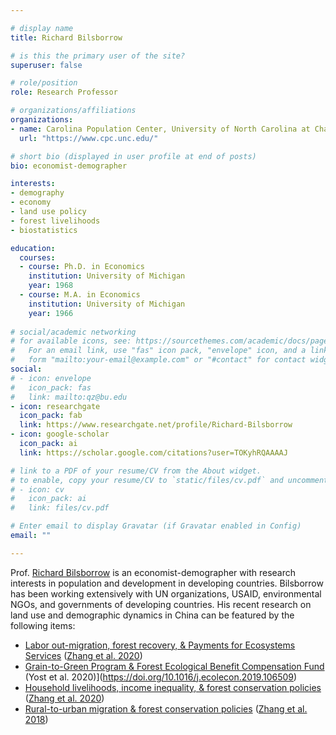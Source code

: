 ```yaml
---

# display name
title: Richard Bilsborrow

# is this the primary user of the site?
superuser: false

# role/position
role: Research Professor 

# organizations/affiliations
organizations:
- name: Carolina Population Center, University of North Carolina at Chapel Hill
  url: "https://www.cpc.unc.edu/"

# short bio (displayed in user profile at end of posts)
bio: economist-demographer

interests:
- demography
- economy
- land use policy
- forest livelihoods
- biostatistics

education:
  courses:
  - course: Ph.D. in Economics
    institution: University of Michigan
    year: 1968
  - course: M.A. in Economics
    institution: University of Michigan
    year: 1966
    
# social/academic networking
# for available icons, see: https://sourcethemes.com/academic/docs/page-builder/#icons
#   For an email link, use "fas" icon pack, "envelope" icon, and a link in the
#   form "mailto:your-email@example.com" or "#contact" for contact widget.
social:
# - icon: envelope
#   icon_pack: fas
#   link: mailto:qz@bu.edu
- icon: researchgate
  icon_pack: fab
  link: https://www.researchgate.net/profile/Richard-Bilsborrow
- icon: google-scholar
  icon_pack: ai
  link: https://scholar.google.com/citations?user=TOKyhRQAAAAJ

# link to a PDF of your resume/CV from the About widget.
# to enable, copy your resume/CV to `static/files/cv.pdf` and uncomment the lines below.
# - icon: cv
#   icon_pack: ai
#   link: files/cv.pdf

# Enter email to display Gravatar (if Gravatar enabled in Config)
email: ""

---
```


Prof. [Richard Bilsborrow](https://www.cpc.unc.edu/people/fellows/richard-e-bilsborrow/) is an economist-demographer
with research interests in population and development in developing countries.
Bilsborrow has been working extensively with UN organizations, USAID, environmental NGOs, and governments of developing countries.
His recent research on land use and demographic dynamics in China can be featured by the following items: 
  - [Labor out-migration, forest recovery, & Payments for Ecosystems Services](https://doi.org/10.1016/j.ecoser.2020.101167)
    ([Zhang et al. 2020](https://www.qzgeog.com/publication/p2020-zhangqi-divergent/))
  - [Grain-to-Green Program & Forest Ecological Benefit Compensation Fund](https://doi.org/10.1016/j.ecolecon.2019.106509)
    (Yost et al. 2020)](https://doi.org/10.1016/j.ecolecon.2019.106509)
  - [Household livelihoods, income inequality, & forest conservation policies](https://doi.org/10.1016/j.ecolecon.2019.02.019)
    ([Zhang et al. 2020](https://www.qzgeog.com/publication/p2019-zhangqi-income/))
  - [Rural-to-urban migration & forest conservation policies](https://doi.org/10.1007/s11111-018-0307-5)
    ([Zhang et al. 2018](https://www.qzgeog.com/publication/p2018-zhangqi-migration/))

